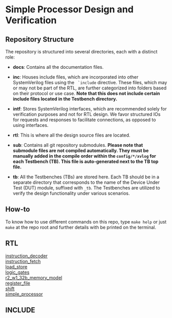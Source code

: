# Simple Processor Design and Verification

## Repository Structure
The repository is structured into several directories, each with a distinct role:

- **docs**: Contains all the documentation files.

- **inc**: Houses include files, which are incorporated into other SystemVerilog files using the ``` `include``` directive. These files, which may or may not be part of the RTL, are further categorized into folders based on their protocol or use case. **Note that this does not include certain include files located in the Testbench directory.**

- **intf**: Stores SystemVerilog interfaces, which are recommended solely for verification purposes and not for RTL design. We favor structured IOs for requests and responses to facilitate connections, as opposed to using interfaces.

- **rtl**: This is where all the design source files are located.

- **sub**: Contains all git repository submodules. **Please note that submodule files are not compiled automatically. They must be manually added in the compile order within the **`config/*/xvlog`** for each Testbench (TB). This file is auto-generated next to the TB top file.**

- **tb**: All the Testbenches (TBs) are stored here. Each TB should be in a separate directory that corresponds to the name of the Device Under Test (DUT) module, suffixed with `_tb`. The Testbenches are utilized to verify the design functionality under various scenarios.

## How-to
To know how to use different commands on this repo, type `make help` or just `make` at the repo root and further details with be printed on the terminal.

## RTL
[instruction_decoder ](./docs/rtl/instruction_decoder.md)<br>
[instruction_fetch ](./docs/rtl/instruction_fetch.md)<br>
[load_store ](./docs/rtl/load_store.md)<br>
[logic_gates ](./docs/rtl/logic_gates.md)<br>
[r2_w1_32b_memory_model ](./docs/rtl/r2_w1_32b_memory_model.md)<br>
[register_file ](./docs/rtl/register_file.md)<br>
[shift ](./docs/rtl/shift.md)<br>
[simple_processor ](./docs/rtl/simple_processor.md)<br>

## INCLUDE

